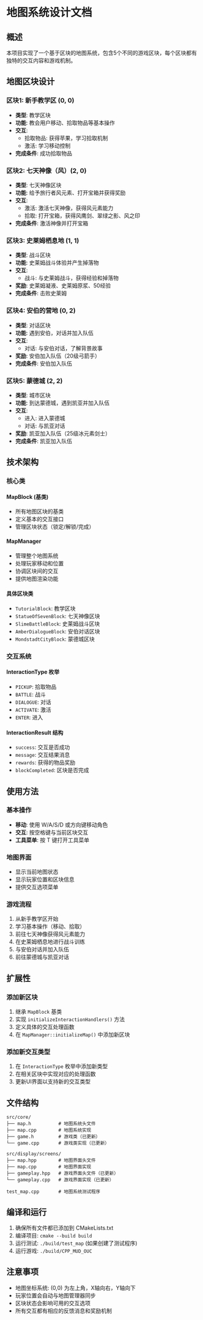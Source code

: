 # 地图系统设计文档

## 概述

本项目实现了一个基于区块的地图系统，包含5个不同的游戏区块，每个区块都有独特的交互内容和游戏机制。

## 地图区块设计

### 区块1: 新手教学区 (0, 0)
- **类型**: 教学区块
- **功能**: 教会用户移动、拾取物品等基本操作
- **交互**:
  - 拾取物品: 获得苹果，学习拾取机制
  - 激活: 学习移动控制
- **完成条件**: 成功拾取物品

### 区块2: 七天神像（风）(2, 0)
- **类型**: 七天神像区块
- **功能**: 给予旅行者风元素、打开宝箱并获得奖励
- **交互**:
  - 激活: 激活七天神像，获得风元素能力
  - 拾取: 打开宝箱，获得风鹰剑、翠绿之影、风之印
- **完成条件**: 激活神像并打开宝箱

### 区块3: 史莱姆栖息地 (1, 1)
- **类型**: 战斗区块
- **功能**: 史莱姆战斗体验并产生掉落物
- **交互**:
  - 战斗: 与史莱姆战斗，获得经验和掉落物
- **奖励**: 史莱姆凝液、史莱姆原浆、50经验
- **完成条件**: 击败史莱姆

### 区块4: 安伯的营地 (0, 2)
- **类型**: 对话区块
- **功能**: 遇到安伯，对话并加入队伍
- **交互**:
  - 对话: 与安伯对话，了解背景故事
- **奖励**: 安伯加入队伍（20级弓箭手）
- **完成条件**: 安伯加入队伍

### 区块5: 蒙德城 (2, 2)
- **类型**: 城市区块
- **功能**: 到达蒙德城，遇到凯亚并加入队伍
- **交互**:
  - 进入: 进入蒙德城
  - 对话: 与凯亚对话
- **奖励**: 凯亚加入队伍（25级冰元素剑士）
- **完成条件**: 凯亚加入队伍

## 技术架构

### 核心类

#### MapBlock (基类)
- 所有地图区块的基类
- 定义基本的交互接口
- 管理区块状态（锁定/解锁/完成）

#### MapManager
- 管理整个地图系统
- 处理玩家移动和位置
- 协调区块间的交互
- 提供地图渲染功能

#### 具体区块类
- `TutorialBlock`: 教学区块
- `StatueOfSevenBlock`: 七天神像区块
- `SlimeBattleBlock`: 史莱姆战斗区块
- `AmberDialogueBlock`: 安伯对话区块
- `MondstadtCityBlock`: 蒙德城区块

### 交互系统

#### InteractionType 枚举
- `PICKUP`: 拾取物品
- `BATTLE`: 战斗
- `DIALOGUE`: 对话
- `ACTIVATE`: 激活
- `ENTER`: 进入

#### InteractionResult 结构
- `success`: 交互是否成功
- `message`: 交互结果消息
- `rewards`: 获得的物品奖励
- `blockCompleted`: 区块是否完成

## 使用方法

### 基本操作
- **移动**: 使用 W/A/S/D 或方向键移动角色
- **交互**: 按空格键与当前区块交互
- **工具菜单**: 按 T 键打开工具菜单

### 地图界面
- 显示当前地图状态
- 显示玩家位置和区块信息
- 提供交互选项菜单

### 游戏流程
1. 从新手教学区开始
2. 学习基本操作（移动、拾取）
3. 前往七天神像获得风元素能力
4. 在史莱姆栖息地进行战斗训练
5. 与安伯对话并加入队伍
6. 前往蒙德城与凯亚对话

## 扩展性

### 添加新区块
1. 继承 `MapBlock` 基类
2. 实现 `initializeInteractionHandlers()` 方法
3. 定义具体的交互处理函数
4. 在 `MapManager::initializeMap()` 中添加新区块

### 添加新交互类型
1. 在 `InteractionType` 枚举中添加新类型
2. 在相关区块中实现对应的处理函数
3. 更新UI界面以支持新的交互类型

## 文件结构

```
src/core/
├── map.h          # 地图系统头文件
├── map.cpp        # 地图系统实现
├── game.h         # 游戏类（已更新）
└── game.cpp       # 游戏类实现（已更新）

src/display/screens/
├── map.hpp        # 地图界面头文件
├── map.cpp        # 地图界面实现
├── gameplay.hpp   # 游戏界面头文件（已更新）
└── gameplay.cpp   # 游戏界面实现（已更新）

test_map.cpp       # 地图系统测试程序
```

## 编译和运行

1. 确保所有文件都已添加到 CMakeLists.txt
2. 编译项目: `cmake --build build`
3. 运行测试: `./build/test_map` (如果创建了测试程序)
4. 运行游戏: `./build/CPP_MUD_OUC`

## 注意事项

- 地图坐标系统: (0,0) 为左上角，X轴向右，Y轴向下
- 玩家位置会自动与地图管理器同步
- 区块状态会影响可用的交互选项
- 所有交互都有相应的反馈消息和奖励机制
